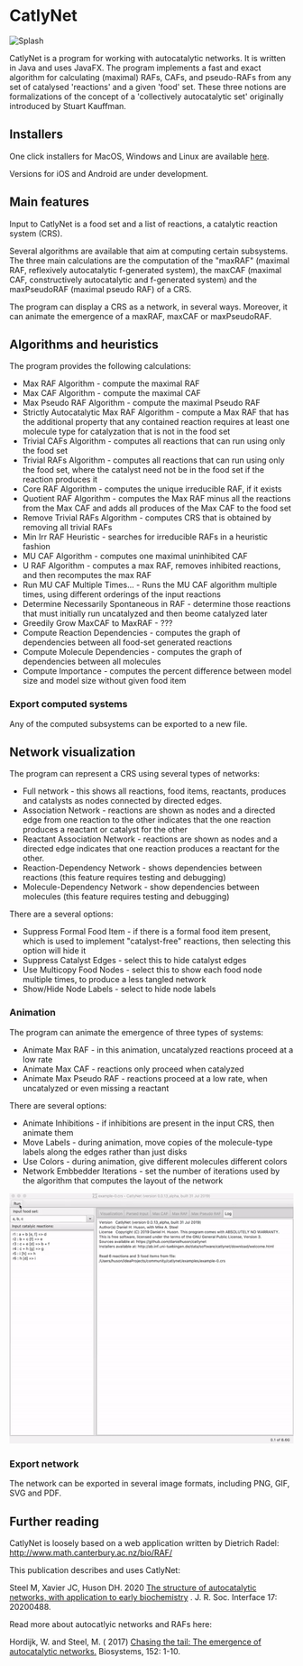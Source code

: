 # CatlyNet
<img src="https://github.com/husonlab/catlynet/blob/master/src/main/resources/catlynet/resources/images/splash.png" alt="Splash" width="600"/>

CatlyNet is a program for working with autocatalytic networks. It is written in Java and uses JavaFX. The program
implements a fast and exact algorithm for calculating (maximal) RAFs, CAFs, and pseudo-RAFs from any set of catalysed
'reactions' and a given 'food' set. These three notions are formalizations of the concept of a 'collectively
autocatalytic set' originally introduced by Stuart Kauffman.

## Installers

One click installers for MacOS, Windows and Linux are
available [here](https://software-ab.cs.uni-tuebingen.de/download/catlynet/welcome.html).

Versions for iOS and Android are under development.

## Main features

Input to CatlyNet is a food set and a list of reactions, a catalytic reaction system (CRS).

Several algorithms are available that aim at computing certain subsystems. The three main calculations are the
computation of the "maxRAF"
(maximal RAF, reflexively autocatalytic f-generated system), the maxCAF (maximal CAF, constructively autocatalytic and
f-generated system)
and the maxPseudoRAF (maximal pseudo RAF) of a CRS.

The program can display a CRS as a network, in several ways. Moreover, it can animate the emergence of a maxRAF, maxCAF
or maxPseudoRAF.

## Algorithms and heuristics

The program provides the following calculations:

- Max RAF Algorithm - compute the maximal RAF
- Max CAF Algorithm - compute the maximal CAF
- Max Pseudo RAF Algorithm - compute the maximal Pseudo RAF
- Strictly Autocatalytic Max RAF Algorithm - compute a Max RAF that has the additional property that any contained
  reaction requires at least one molecule type for catalyzation that is not in the food set
- Trivial CAFs Algorithm - computes all reactions that can run using only the food set
- Trivial RAFs Algorithm - computes all reactions that can run using only the food set, where the catalyst need not be
  in the food set if the reaction produces it
- Core RAF Algorithm - computes the unique irreducible RAF, if it exists
- Quotient RAF Algorithm - computes the Max RAF minus all the reactions from the Max CAF and adds all produces of the
  Max CAF to the food set
- Remove Trivial RAFs Algorithm - computes CRS that is obtained by removing all trivial RAFs
- Min Irr RAF Heuristic - searches for irreducible RAFs in a heuristic fashion
- MU CAF Algorithm - computes one maximal uninhibited CAF
- U RAF Algorithm - computes a max RAF, removes inhibited reactions, and then recomputes the max RAF
- Run MU CAF Multiple Times... - Runs the MU CAF algorithm multiple times, using different orderings of the input
  reactions
- Determine Necessarily Spontaneous in RAF - determine those reactions that must initially run uncatalyzed and then
  beome catalyzed later
- Greedily Grow MaxCAF to MaxRAF - ???
- Compute Reaction Dependencies - computes the graph of dependencies between all food-set generated reactions
- Compute Molecule Dependencies - computes the graph of dependencies between all molecules
- Compute Importance - computes the percent difference between model size and model size without given food item

### Export computed systems

Any of the computed subsystems can be exported to a new file.

## Network visualization

The program can represent a CRS using several types of networks:

- Full network - this shows all reactions, food items, reactants, produces and catalysts as nodes connected by directed
  edges.
- Association Network - reactions are shown as nodes and a directed edge from one reaction to the other indicates that
  the one reaction produces a reactant or catalyst for the other
- Reactant Association Network - reactions are shown as nodes and a directed edge indicates that one reaction produces a
  reactant for the other.
- Reaction-Dependency Network - shows dependencies between reactions (this feature requires testing and debugging)
- Molecule-Dependency Network - show dependencies between molecules (this feature requires testing and debugging)

There are a several options:

- Suppress Formal Food Item - if there is a formal food item present, which is used to implement "catalyst-free"
  reactions, then selecting this option will hide it
- Suppress Catalyst Edges - select this to hide catalyst edges
- Use Multicopy Food Nodes - select this to show each food node multiple times, to produce a less tangled network
- Show/Hide Node Labels - select to hide node labels

### Animation

The program can animate the emergence of three types of systems:

- Animate Max RAF - in this animation, uncatalyzed reactions proceed at a low rate
- Animate Max CAF - reactions only proceed when catalyzed
- Animate Max Pseudo RAF - reactions proceed at a low rate, when uncatalyzed or even missing a reactant

There are several options:

- Animate Inhibitions - if inhibitions are present in the input CRS, then animate them
- Move Labels - during animation, move copies of the molecule-type labels along the edges rather than just disks
- Use Colors - during animation, give different molecules different colors
- Network Embbedder Iterations - set the number of iterations used by the algorithm that computes the layout of the
  network

<img src="https://github.com/danielhuson/catlynet/blob/master/artwork/animation.gif" alt="Animation" width="600"/>

### Export network

The network can be exported in several image formats, including PNG, GIF, SVG and PDF.

## Further reading

CatlyNet is loosely based on a web application written by Dietrich Radel: http://www.math.canterbury.ac.nz/bio/RAF/

This publication describes and uses CatlyNet:

Steel M, Xavier JC, Huson DH.
2020 [The structure of autocatalytic networks, with application to early biochemistry](https://royalsocietypublishing.org/doi/10.1098/rsif.2020.0488)
. J. R. Soc. Interface 17: 20200488.

Read more about autocatlyic networks and RAFs here:

Hordijk, W. and Steel, M. (
2017) [Chasing the tail: The emergence of autocatalytic networks.](http://www.sciencedirect.com/science/article/pii/S030326471630274X)
Biosystems, 152: 1-10.
